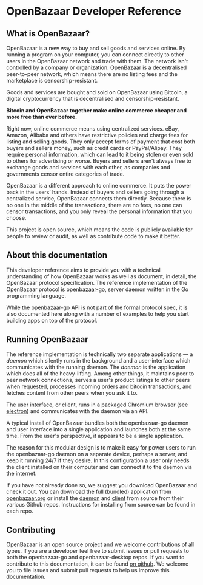 <h1>OpenBazaar Developer Reference</h1>

## What is OpenBazaar?
OpenBazaar is a new way to buy and sell goods and services online. By running a program on your computer, you can connect directly to other users in the OpenBazaar network and trade with them. The network isn't controlled by a company or organization. OpenBazaar is a decentralised peer-to-peer network, which means there are no listing fees and the marketplace is censorship-resistant.

Goods and services are bought and sold on OpenBazaar using Bitcoin, a digital cryptocurrency that is decentralised and censorship-resistant.

**Bitcoin and OpenBazaar together make online commerce cheaper and more free than ever before.**

Right now, online commerce means using centralized services. eBay, Amazon, Alibaba and others have restrictive policies and charge fees for listing and selling goods. They only accept forms of payment that cost both buyers and sellers money, such as credit cards or PayPal/Alipay. They require personal information, which can lead to it being stolen or even sold to others for advertising or worse. Buyers and sellers aren’t always free to exchange goods and services with each other, as companies and governments censor entire categories of trade.

OpenBazaar is a different approach to online commerce. It puts the power back in the users’ hands. Instead of buyers and sellers going through a centralized service, OpenBazaar connects them directly. Because there is no one in the middle of the transactions, there are no fees, no one can censor transactions, and you only reveal the personal information that you choose.

This project is open source, which means the code is publicly available for people to review or audit, as well as contribute code to make it better.

## About this documentation
This developer reference aims to provide you with a technical understanding of how OpenBazaar works as well as document, in detail, the OpenBazaar protocol specification. The reference implementation of the OpenBazaar protocol is <a href="https://github.com/OpenBazaar/openbazaar-go">openbazaar-go</a>, server daemon written in the <a href="https://golang.org/">Go</a> programming language. 

While the openbazaar-go API is not part of the formal protocol spec, it is also documented here along with a number of examples to help you start building apps on top of the protocol. 

## Running OpenBazaar
The reference implementation is technically two separate applications ― a *daemon* which silently runs in the background and a user-interface which communicates with the running daemon. The *daemon* is the application which does all of the heavy-lifting. Among other things, it maintains peer to peer network connections, serves a user's product listings to other peers when requested, processes incoming orders and bitcoin transactions, and fetches content from other peers when you ask it to. 

The user interface, or client, runs in a packaged Chromium browser (see <a href="http://electron.atom.io/">electron</a>) and communicates with the daemon via an API.

A typical install of OpenBazaar bundles both the openbazaar-go daemon and user interface into a single application and launches both at the same time. From the user's perspective, it appears to be a single application.

The reason for this modular design is to make it easy for power users to run the openbazaar-go daemon on a separate device, perhaps a server, and keep it running 24/7 if they desire. In this configuration a user only needs the client installed on their computer and can connect it to the daemon via the internet. 

If you have not already done so, we suggest you download OpenBazaar and check it out. You can download the full (bundled) application from <a href="https://openbazaar.org/download.html">openbazaar.org</a> or install the <a href="https://github.com/OpenBazaar/openbazaar-go">daemon</a> and <a href="https://github.com/OpenBazaar/openbazaar-desktop">client</a> from source from their various Github repos. Instructions for installing from source can be found in each repo.  

## Contributing
OpenBazaar is an open source project and we welcome contributions of all types. If you are a developer feel free to submit issues or pull requests to both the openbazaar-go and openbazaar-desktop repos. If you want to contribute to this documentation, it can be found <a href="https://github.com/OpenBazaar/docs">on github</a>. We welcome you to file issues and submit pull requests to help us improve this documentation.
